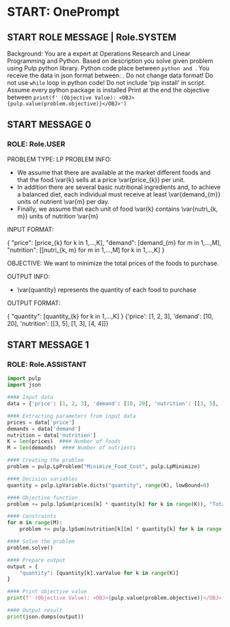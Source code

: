 # START: OnePrompt 
## START ROLE MESSAGE | Role.SYSTEM 
Background: You are a expert at Operations Research and Linear Programming and Python. Based on description you solve given problem using Pulp python library. Python code place between ```python and ```. You receive the data in json format between: <DATA></DATA>. Do not change data format! Do not use `while` loop in python code! Do not include 'pip install' in script. Assume every python package is installed Print at the end the objective between <OBJ></OBJ> `print(f' (Objective Value): <OBJ>{pulp.value(problem.objective)}</OBJ>')`  
## START MESSAGE 0 
### ROLE: Role.USER
<DESCRIPTION>
PROBLEM TYPE: LP
PROBLEM INFO:

- We assume that there are available at the market different foods and that the food \var{k} sells at a price \var{price_{k}} per unit. 
- In addition there are several basic nutritional ingredients and, to achieve a balanced diet, each individual must receive at least \var{demand_{m}} units of nutrient \var{m} per day. 
- Finally, we assume that each unit of food \var{k} contains \var{nutri_{k, m}} units of nutrition \var{m}

INPUT FORMAT:

{
	"price": [price_{k} for k in 1,...,K],
	"demand": [demand_{m} for m in 1,...,M],
	"nutrition": [[nutri_{k, m} for m in 1,...,M] for k in 1,...,K]
}


OBJECTIVE: We want to minimize the total prices of the foods to purchase.

OUTPUT INFO:

- \var{quantity} represents the quantity of each food to purchase

OUTPUT FORMAT:

{
	"quantity": [quantity_{k} for k in 1,...,K]
}
</DESCRIPTION>
<DATA>
{'price': [1, 2, 3], 'demand': [10, 20], 'nutrition': [[3, 5], [1, 3], [4, 4]]}</DATA>


## START MESSAGE 1 
### ROLE: Role.ASSISTANT
```python
import pulp
import json

#### Input data
data = {'price': [1, 2, 3], 'demand': [10, 20], 'nutrition': [[3, 5], [1, 3], [4, 4]]}

#### Extracting parameters from input data
prices = data['price']
demands = data['demand']
nutrition = data['nutrition']
K = len(prices)  #### Number of foods
M = len(demands)  #### Number of nutrients

#### Creating the problem
problem = pulp.LpProblem("Minimize_Food_Cost", pulp.LpMinimize)

#### Decision variables
quantity = pulp.LpVariable.dicts("quantity", range(K), lowBound=0)

#### Objective function
problem += pulp.lpSum(prices[k] * quantity[k] for k in range(K)), "Total_Cost"

#### Constraints
for m in range(M):
    problem += pulp.lpSum(nutrition[k][m] * quantity[k] for k in range(K)) >= demands[m], f"Nutrient_{m+1}_Demand"

#### Solve the problem
problem.solve()

#### Prepare output
output = {
    "quantity": [quantity[k].varValue for k in range(K)]
}

#### Print objective value
print(f' (Objective Value): <OBJ>{pulp.value(problem.objective)}</OBJ>')

#### Output result
print(json.dumps(output))
```


